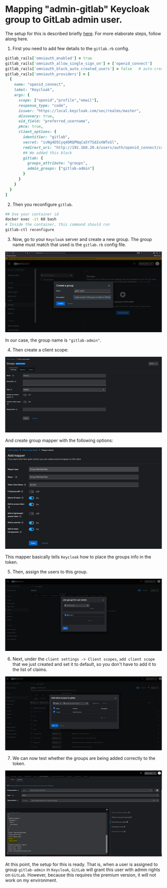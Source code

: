 # Mapping "admin-gitlab" Keycloak group to GitLab admin user.

The setup for this is described briefly [here](https://docs.gitlab.com/administration/auth/oidc/#administrator-groups). For more elaborate steps, follow along here.

1. First you need to add few details to the `gitlab.rb` config. 

```ruby
gitlab_rails['omniauth_enabled'] = true 
gitlab_rails['omniauth_allow_single_sign_on'] = ['openid_connect']
gitlab_rails['omniauth_block_auto_created_users'] = false   # auto-create your account
gitlab_rails['omniauth_providers'] = [
  {
    name: "openid_connect",
    label: "Keycloak",
    args: {
      scope: ["openid","profile","email"],
      response_type: "code",
      issuer: "https://local.keycloak.com/sec/realms/master",
      discovery: true,
      uid_field: "preferred_username",
      pkce: true,
      client_options: {
        identifier: "gitlab",
        secret: "ivNg4D5Cyq40RQPNqCa5Y7Sd2xXWToSl",
        redirect_uri: "http://192.168.20.4/users/auth/openid_connect/callback",
        ## We added this block
        gitlab: {
          groups_attribute: "groups",
          admin_groups: ["gitlab-admin"]
        }
      }
    }
  }
]
```

2. Then you reconfigure `gitlab`.

```bash
## Use your container id
docker exec -it 60 bash
# Inside the container, this command should run
gitlab-ctl reconfigure
```

3. Now, go to your `Keycloak` server and create a new group. The group name must match that used is the `gitlab.rb` config file. 

<p align="center">
    <img src="images/KC_AddGroup.png">
</p>

In our case, the group name is `"gitlab-admin"`.

4. Then create a client scope:

<p align="center">
    <img src="images/KC_Scope.png">
</p>

And create group mapper with the following options:

<p align="center">
    <img src="images/KC_Mapper.png">
</p>

This mapper basically tells `Keycloak` how to place the groups info in the token.

5. Then, assign the users to this group.

<p align="center">
    <img src="images/KC_User_Add_To_Group.png">
</p>

6. Next, under the `client settings -> Client scopes`, `add client scope` that we just created and set it to default, so you don't have to add it to the list of claims.

<p align="center">
    <img src="images/KC_Add_client_scope.png">
</p>

7. We can now test whether the groups are being added correctly to the token.
<p align="center">
    <img src="images/KC_Evaluate.png">
</p>

At this point, the setup for this is ready. That is, when a user is assigned to group `gitlab-admin` in `Keycloak`, `GitLab` will grant this user with admin rights on `GitLab`. However, because this requires the premium version, it will not work on my environment.